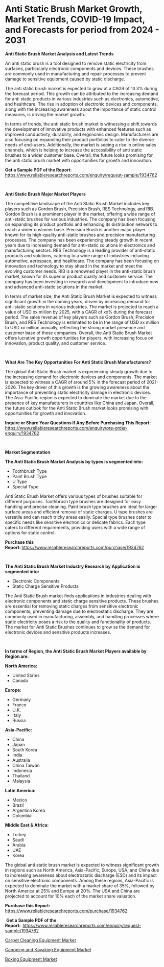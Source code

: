<p><h1>Anti Static Brush Market Growth, Market Trends, COVID-19 Impact, and Forecasts for period from 2024 - 2031</h1></p><p><strong>Anti Static Brush Market Analysis and Latest Trends</strong></p>
<p><p>An anti static brush is a tool designed to remove static electricity from surfaces, particularly electronic components and devices. These brushes are commonly used in manufacturing and repair processes to prevent damage to sensitive equipment caused by static discharge.</p><p>The anti static brush market is expected to grow at a CAGR of 13.3% during the forecast period. This growth can be attributed to the increasing demand for anti static products in various industries such as electronics, automotive, and healthcare. The rise in adoption of electronic devices and components, along with the increasing awareness about the importance of static control measures, is driving the market growth.</p><p>In terms of trends, the anti static brush market is witnessing a shift towards the development of innovative products with enhanced features such as improved conductivity, durability, and ergonomic design. Manufacturers are also focusing on expanding their product portfolios to cater to the diverse needs of end-users. Additionally, the market is seeing a rise in online sales channels, which is helping to increase the accessibility of anti static brushes to a wider customer base. Overall, the future looks promising for the anti static brush market with opportunities for growth and innovation.</p></p>
<p><strong>Get a Sample PDF of the Report:&nbsp;</strong> <a href="https://www.reliableresearchreports.com/enquiry/request-sample/1934762">https://www.reliableresearchreports.com/enquiry/request-sample/1934762</a></p>
<p>&nbsp;</p>
<p><strong>Anti Static Brush Major Market Players</strong></p>
<p><p>The competitive landscape of the Anti Static Brush Market includes key players such as Gordon Brush, Precision Brush, RES Technology, and RIB. Gordon Brush is a prominent player in the market, offering a wide range of anti-static brushes for various industries. The company has been focusing on expanding its product portfolio and enhancing its distribution network to reach a wider customer base. Precision Brush is another major player known for its high-quality anti-static brushes and precision manufacturing processes. The company has been experiencing steady growth in recent years due to increasing demand for anti-static solutions in electronics and manufacturing sectors. RES Technology is a leading provider of anti-static products and solutions, catering to a wide range of industries including automotive, aerospace, and healthcare. The company has been focusing on innovation and technology to stay ahead in the market and meet the evolving customer needs. RIB is a renowned player in the anti-static brush market, known for its superior product quality and customer service. The company has been investing in research and development to introduce new and advanced anti-static solutions in the market.</p><p>In terms of market size, the Anti Static Brush Market is expected to witness significant growth in the coming years, driven by increasing demand for anti-static solutions in various industries. The market is projected to reach a value of USD xx million by 2025, with a CAGR of xx% during the forecast period. The sales revenue of key players such as Gordon Brush, Precision Brush, and RES Technology is estimated to be in the range of USD xx million to USD xx million annually, reflecting the strong market presence and customer base of these companies. Overall, the Anti Static Brush Market offers lucrative growth opportunities for players, with increasing focus on innovation, product quality, and customer service.</p></p>
<p>&nbsp;</p>
<p><strong>What Are The Key Opportunities For Anti Static Brush Manufacturers?</strong></p>
<p><p>The global Anti Static Brush market is experiencing steady growth due to the increasing demand for electronic devices and components. The market is expected to witness a CAGR of around 5% in the forecast period of 2021-2026. The key driver of this growth is the growing awareness about the importance of preventing static electricity damage in electronic devices. The Asia-Pacific region is expected to dominate the market due to the presence of key manufacturers in countries like China and Japan. Overall, the future outlook for the Anti Static Brush market looks promising with opportunities for growth and innovation.</p></p>
<p><strong>Inquire or Share Your Questions If Any Before Purchasing This Report:</strong> <a href="https://www.reliableresearchreports.com/enquiry/pre-order-enquiry/1934762">https://www.reliableresearchreports.com/enquiry/pre-order-enquiry/1934762</a></p>
<p>&nbsp;</p>
<p><strong>Market Segmentation</strong></p>
<p><strong>The Anti Static Brush Market Analysis by types is segmented into:</strong></p>
<p><ul><li>Toothbrush Type</li><li>Paint Brush Type</li><li>U Type</li><li>Special Type</li></ul></p>
<p><p>Anti Static Brush Market offers various types of brushes suitable for different purposes. Toothbrush type brushes are designed for easy handling and precise cleaning. Paint brush type brushes are ideal for larger surface areas and efficient removal of static charges. U type brushes are versatile and can reach tricky areas easily. Special type brushes cater to specific needs like sensitive electronics or delicate fabrics. Each type caters to different requirements, providing users with a wide range of options for static control.</p></p>
<p><strong>Purchase this Report:&nbsp;</strong><a href="https://www.reliableresearchreports.com/purchase/1934762">https://www.reliableresearchreports.com/purchase/1934762</a></p>
<p>&nbsp;</p>
<p><strong>The Anti Static Brush Market Industry Research by Application is segmented into:</strong></p>
<p><ul><li>Electronic Components</li><li>Static Charge Sensitive Products</li></ul></p>
<p><p>The Anti Static Brush market finds applications in industries dealing with electronic components and static charge sensitive products. These brushes are essential for removing static charges from sensitive electronic components, preventing damage due to electrostatic discharge. They are commonly used in manufacturing, assembly, and handling processes where static electricity poses a risk to the quality and functionality of products. The market for Anti Static Brushes continues to grow as the demand for electronic devices and sensitive products increases.</p></p>
<p>&nbsp;</p>
<p><strong>In terms of Region, the Anti Static Brush Market Players available by Region are:</strong></p>
<p>
    <p> <strong> North America: </strong>
        <ul>
            <li>United States</li>
            <li>Canada</li>
        </ul>
        </p> 
    <p> <strong> Europe: </strong>
        <ul>
            <li>Germany</li>
            <li>France</li>
            <li>U.K.</li>
            <li>Italy</li>
            <li>Russia</li>
        </ul>
        </p> 
    <p> <strong> Asia-Pacific: </strong>
        <ul>
            <li>China</li>
            <li>Japan</li>
            <li>South Korea</li>
            <li>India</li>
            <li>Australia</li>
            <li>China Taiwan</li>
            <li>Indonesia</li>
            <li>Thailand</li>
            <li>Malaysia</li>
        </ul>
        </p> 
    <p> <strong> Latin America: </strong>
        <ul>
            <li>Mexico</li>
            <li>Brazil</li>
            <li>Argentina Korea</li>
            <li>Colombia</li>
        </ul>
        </p> 
    <p> <strong> Middle East & Africa: </strong>
        <ul>
            <li>Turkey</li>
            <li>Saudi</li>
            <li>Arabia</li>
            <li>UAE</li>
            <li>Korea</li>
        </ul>
    </p>
    </p>
<p><p>The global anti static brush market is expected to witness significant growth in regions such as North America, Asia-Pacific, Europe, USA, and China due to increasing awareness about electrostatic discharge (ESD) and its impact on sensitive electronic components. Among these regions, Asia-Pacific is expected to dominate the market with a market share of 35%, followed by North America at 25% and Europe at 20%. The USA and China are projected to account for 10% each of the market share valuation.</p></p>
<p><strong>Purchase this Report: </strong><a href="https://www.reliableresearchreports.com/purchase/1934762">https://www.reliableresearchreports.com/purchase/1934762</a></p>
<p>&nbsp;<strong>Get a Sample PDF of the Report:&nbsp;&nbsp;</strong><a href="https://www.reliableresearchreports.com/enquiry/request-sample/1934762">https://www.reliableresearchreports.com/enquiry/request-sample/1934762</a></p>
<p><strong></strong></p>
<p><p><a href="https://github.com/redneck06/Market-Research-Report-List-2/blob/main/carpet-cleaning-equipment-market.md">Carpet Cleaning Equipment Market</a></p><p><a href="https://github.com/nicoletavirag/Market-Research-Report-List-2/blob/main/canoeing-and-kayaking-equipment-market.md">Canoeing and Kayaking Equipment Market</a></p><p><a href="https://github.com/mauripalmi/Market-Research-Report-List-2/blob/main/boxing-equipment-market.md">Boxing Equipment Market</a></p></p>